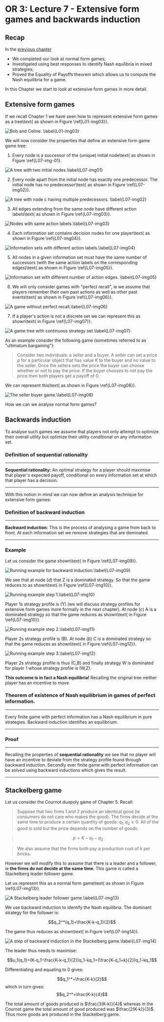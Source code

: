 # OR 3: Lecture 7 - Extensive form games and backwards induction

## Recap

In the [previous chapter](Chapter_06-Nash_Equilibria_in_mixed_strategies.pdf)

- We completed our look at normal form games;
- Investigated using best responses to identify Nash equilibria in mixed strategies;
- Proved the Equality of Payoffs theorem which allows us to compute the Nash equilibria for a game.

In this Chapter we start to look at extensive form games in more detail.

## Extensive form games

If we recall Chapter 1 we have seen how to represent extensive form games as a tree\text{ as shown in Figure \ref[L01-img03}}.

![Bob and Celine. \label{L01-img03}](images/L01-img03.png)

We will now consider the properties that define an extensive form game game tree:

1. Every node is a successor of the (unique) initial node\text{ as shown in Figure \ref{L07-img-01}.

![A tree with two initial nodes.\label{L07-img01}](images/L07-img01.png)

2. Every node apart from the initial node has exactly one predecessor. The initial node has no predecessor\text{ as shown in Figure \ref{L07-img02}}.

![A tree with node c having multiple predecessors. \label{L07-img02}](images/L07-img02.png)

3. All edges extending from the same node have different action labels\text{ as shown in Figure \ref{L07-img03}}.

![Nodes with same action labels.\label{L07-img03}](images/L07-img03.png)

4. Each information set contains decision nodes for one player\text{ as shown in Figure \ref{L07-img04}}.

![Information sets with different action labels.\label{L07-img04}](images/L07-img04.png)

5. All nodes in a given information set must have the same number of successors (with the same action labels on the corresponding edges)\text{ as shown in Figure \ref{L07-img05}}.

![Information set with different number of action edges. \label{L07-img05}](images/L07-img05.png)

6. We will only consider games with "perfect recall", ie we assume that players remember their own past actions as well as other past events\text{ as shown in Figure \ref{L07-img06}}.

![A game without perfect recall.\label{L07-img06}](images/L07-img06.png)

7. If a player's action is not a discrete set we can represent this as shown\text{ in Figure \ref{L07-img07}}.

![A game tree with continuous strategy set.\label{L07-img07}](images/L07-img07.png)

As an example consider the following game (sometimes referred to as "ultimatum bargaining"):

> Consider two individuals: a seller and a buyer. A seller can set a price $p$ for a particular object that has value $K$ to the buyer and no value to the seller. Once the sellers sets the price the buyer can choose whether or not to pay the price. If the buyer chooses to not pay the price then both players get a payoff of 0.

We can represent this\text{ as shown in Figure \ref{L07-img08}}.

![The seller buyer game.\label{L07-img08}](images/L07-img08.png)

How we can we analyse normal form games?

## Backwards induction

To analyse such games we assume that players not only attempt to optimize their overall utility but optimize their utility conditional on any information set.

### Definition of sequential rationality

---

**Sequential rationality:** An optimal strategy for a player should maximise that player's expected payoff, conditional on every information set at which that player has a decision.

---

With this notion in mind we can now define an analysis technique for extensive form games:

### Definition of backward induction

---

**Backward induction:** This is the process of analysing a game from back to front. At each information set we remove strategies that are dominated.

---

### Example

Let us consider the game shown\text{ in Figure \ref{L07-img09}}.

![Running example for backward induction.\label{L07-img09}](images/L07-img09.png)

We see that at node $(d)$ that Z is a dominated strategy. So that the game reduces to as shown\text{ in Figure \ref{L07-img10}}.

![Running example step 1.\label{L07-img10}](images/L07-img10.png)

Player 1s strategy profile is (Y) (we will discuss strategy profiles for extensive form games more formally in the next chapter). At node $(c)$ A is a dominated strategy so that the game reduces as shown\text{ in Figure \ref{L07-img10}}.

![Running example step 2.\label{L07-img11}](images/L07-img11.png)

Player 2s strategy profile is (B). At node $(b)$ C is a dominated strategy so that the game reduces as shown\text{ in Figure \ref{L07-img12}}.

![Running example step 3.\label{L07-img12}](images/L07-img12.png)

Player 2s strategy profile is thus (C,B) and finally strategy W is dominated for player 1 whose strategy profile is (W,Z).

**This outcome is in fact a Nash equilibria!** Recalling the original tree neither player has an incentive to move.

### Theorem of existence of Nash equilibrium in games of perfect information.

---

Every finite game with perfect information has a Nash equilibrium in pure strategies. Backward induction identifies an equilibrium.

---

### Proof

---

Recalling the properties of **sequential rationality** we see that no player will have an incentive to deviate from the strategy profile found through backward induction. Secondly ever finite game with perfect information can be solved using backward inductions which gives the result.

---

## Stackelberg game

Let us consider the Cournot duopoly game of Chapter 5. Recall:

> Suppose that two firms 1 and 2 produce an identical good (ie consumers do not care who makes the good). The firms decide at the same time to produce a certain quantity of goods: $q_1,q_2\geq 0$. All of the good is sold but the price depends on the number of goods:

>$$p=K-q_1-q_2$$

> We also assume that the firms both pay a production cost of $k$ per bricks.

However we will modify this to assume that there is a leader and a follower, ie **the firms do not decide at the same time**. This game is called a Stackelberg leader follower game.

Let us represent this as a normal form game\text{ as shown in Figure \ref{L07-img13}}.

![A Stackelberg leader follower game.\label{L07-img13}](images/L07-img13.png)

We use backward induction to identify the Nash equilibria. The dominant strategy for the follower is:

$$q_2^*(q_1)=\frac{K-k-q_1}{2}$$

The game thus reduces as shown\text{ in Figure \ref{L07-img14}}.

![A step of backward induction in the Stackelberg game.\label{L07-img14}](images/L07-img14.png)

The leader thus needs to maximise:

$$u_1(q_1)=(K-q_1-\frac{K-k-q_1}{2})q_1-kq_1=(\frac{K-q_1+k}{2})q_1-kq_1$$

Differentiating and equating to 0 gives:

$$q_1^*=\frac{K-k}{2}$$
which in turn gives:
$$q_2^*=\frac{K-k}{4}$$

The total amount of goods produced is $\frac{3(K-k)}{4}$ whereas in the Cournot game the total amount of good produced was $\frac{2(K-k)}{3}$. Thus more goods are produced in the Stackelberg game.
